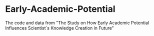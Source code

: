 # Early-Academic-Potential
The code and data from "The Study on How Early Academic Potential Influences Scientist`s Knowledge Creation in Future"
